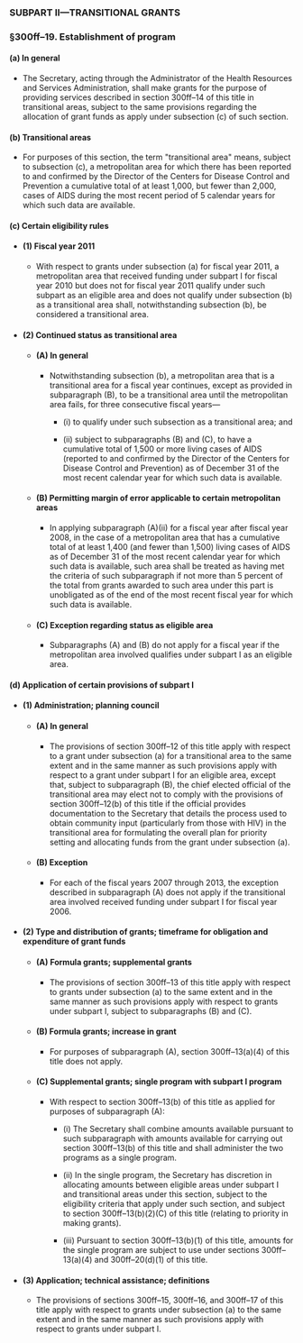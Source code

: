 ### SUBPART II—TRANSITIONAL GRANTS

### §300ff–19. Establishment of program
#### (a) In general
* The Secretary, acting through the Administrator of the Health Resources and Services Administration, shall make grants for the purpose of providing services described in section 300ff–14 of this title in transitional areas, subject to the same provisions regarding the allocation of grant funds as apply under subsection (c) of such section.

#### (b) Transitional areas
* For purposes of this section, the term "transitional area" means, subject to subsection (c), a metropolitan area for which there has been reported to and confirmed by the Director of the Centers for Disease Control and Prevention a cumulative total of at least 1,000, but fewer than 2,000, cases of AIDS during the most recent period of 5 calendar years for which such data are available.

#### (c) Certain eligibility rules
* #### (1) Fiscal year 2011
  * With respect to grants under subsection (a) for fiscal year 2011, a metropolitan area that received funding under subpart I for fiscal year 2010 but does not for fiscal year 2011 qualify under such subpart as an eligible area and does not qualify under subsection (b) as a transitional area shall, notwithstanding subsection (b), be considered a transitional area.

* #### (2) Continued status as transitional area
  * #### (A) In general
    * Notwithstanding subsection (b), a metropolitan area that is a transitional area for a fiscal year continues, except as provided in subparagraph (B), to be a transitional area until the metropolitan area fails, for three consecutive fiscal years—

      * (i) to qualify under such subsection as a transitional area; and

      * (ii) subject to subparagraphs (B) and (C), to have a cumulative total of 1,500 or more living cases of AIDS (reported to and confirmed by the Director of the Centers for Disease Control and Prevention) as of December 31 of the most recent calendar year for which such data is available.

  * #### (B) Permitting margin of error applicable to certain metropolitan areas
    * In applying subparagraph (A)(ii) for a fiscal year after fiscal year 2008, in the case of a metropolitan area that has a cumulative total of at least 1,400 (and fewer than 1,500) living cases of AIDS as of December 31 of the most recent calendar year for which such data is available, such area shall be treated as having met the criteria of such subparagraph if not more than 5 percent of the total from grants awarded to such area under this part is unobligated as of the end of the most recent fiscal year for which such data is available.

  * #### (C) Exception regarding status as eligible area
    * Subparagraphs (A) and (B) do not apply for a fiscal year if the metropolitan area involved qualifies under subpart I as an eligible area.

#### (d) Application of certain provisions of subpart I
* #### (1) Administration; planning council
  * #### (A) In general
    * The provisions of section 300ff–12 of this title apply with respect to a grant under subsection (a) for a transitional area to the same extent and in the same manner as such provisions apply with respect to a grant under subpart I for an eligible area, except that, subject to subparagraph (B), the chief elected official of the transitional area may elect not to comply with the provisions of section 300ff–12(b) of this title if the official provides documentation to the Secretary that details the process used to obtain community input (particularly from those with HIV) in the transitional area for formulating the overall plan for priority setting and allocating funds from the grant under subsection (a).

  * #### (B) Exception
    * For each of the fiscal years 2007 through 2013, the exception described in subparagraph (A) does not apply if the transitional area involved received funding under subpart I for fiscal year 2006.

* #### (2) Type and distribution of grants; timeframe for obligation and expenditure of grant funds
  * #### (A) Formula grants; supplemental grants
    * The provisions of section 300ff–13 of this title apply with respect to grants under subsection (a) to the same extent and in the same manner as such provisions apply with respect to grants under subpart I, subject to subparagraphs (B) and (C).

  * #### (B) Formula grants; increase in grant
    * For purposes of subparagraph (A), section 300ff–13(a)(4) of this title does not apply.

  * #### (C) Supplemental grants; single program with subpart I program
    * With respect to section 300ff–13(b) of this title as applied for purposes of subparagraph (A):

      * (i) The Secretary shall combine amounts available pursuant to such subparagraph with amounts available for carrying out section 300ff–13(b) of this title and shall administer the two programs as a single program.

      * (ii) In the single program, the Secretary has discretion in allocating amounts between eligible areas under subpart I and transitional areas under this section, subject to the eligibility criteria that apply under such section, and subject to section 300ff–13(b)(2)(C) of this title (relating to priority in making grants).

      * (iii) Pursuant to section 300ff–13(b)(1) of this title, amounts for the single program are subject to use under sections 300ff–13(a)(4) and 300ff–20(d)(1) of this title.

* #### (3) Application; technical assistance; definitions
  * The provisions of sections 300ff–15, 300ff–16, and 300ff–17 of this title apply with respect to grants under subsection (a) to the same extent and in the same manner as such provisions apply with respect to grants under subpart I.